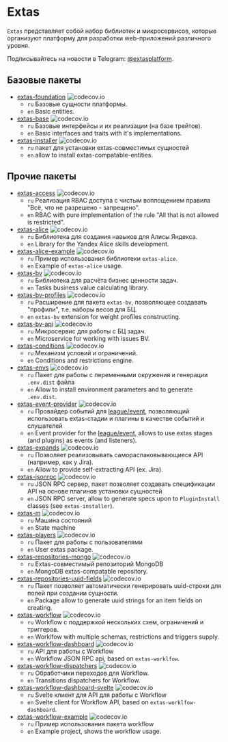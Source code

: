 # Extas

`Extas` представляет собой набор библиотек и микросервисов, которые организуют платформу для разработки web-приложений различного уровня.

Подписывайтесь на новости в Telegram: [@extasplatform](https://t.me/extasplatform "Extas").

## Базовые пакеты

- [extas-foundation](https://github.com/jeyroik/extas-foundation "Базовый пакет") ![codecov.io](https://codecov.io/gh/jeyroik/extas-foundation/coverage.svg?branch=master)
  - `ru` Базовые сущности платформы.
  - `en` Basic entities.
- [extas-base](https://github.com/jeyroik/extas-base "Набор общий интерфейсов и их реализаций") ![codecov.io](https://codecov.io/gh/jeyroik/extas-base/coverage.svg?branch=master)
  - `ru` Базовые интерфейсы и их реализации (на базе трейтов).
  - `en` Basic interfaces and traits with it's implementations.
- [extas-installer](https://github.com/jeyroik/extas-installer "Установка extas-совместимых сущностей") ![codecov.io](https://codecov.io/gh/jeyroik/extas-installer/coverage.svg?branch=master)
  - `ru` пакет для установки extas-совместимых сущностей
  - `en` allow to install extas-compatable-entities.

## Прочие пакеты

- [extas-access](https://github.com/jeyroik/extas-access "RBAC доступ с чистой реализацией правила Всё, что не разрешено - запрещено") ![codecov.io](https://codecov.io/gh/jeyroik/extas-access/coverage.svg?branch=master)
  - `ru` Реализация RBAC доступа с чистым воплощением правила "Всё, что не разрешено - запрещено".
  - `en` RBAC with pure implementation of the rule "All that is not allowed is restricted".
- [extas-alice](https://github.com/jeyroik/extas-alice "Библиотека для создания навыков для Алисы Яндекса") ![codecov.io](https://codecov.io/gh/jeyroik/extas-alice/coverage.svg?branch=master)
  - `ru` Библиотека для создания навыков для Алисы Яндекса.
  - `en` Library for the Yandex Alice skills development.
- [extas-alice-example](https://github.com/jeyroik/extas-alice-example "Пример использования библиотеки для создания навыков для Алисы Яндекса") ![codecov.io](https://codecov.io/gh/jeyroik/extas-alice-example/coverage.svg?branch=master)
  - `ru` Пример использования библиотеки `extas-alice`.
  - `en` Example of `extas-alice` usage.
- [extas-bv](https://github.com/jeyroik/extas-bv "Бизнес ценность задач") ![codecov.io](https://codecov.io/gh/jeyroik/extas-bv/coverage.svg?branch=master)
  - `ru` Библиотека для расчёта бизнес ценности задач.
  - `en` Tasks business value calculating library.
- [extas-bv-profiles](https://github.com/jeyroik/extas-bv-profiles "Профили для бизнес ценности задач") ![codecov.io](https://codecov.io/gh/jeyroik/extas-bv-profiles/coverage.svg?branch=master)
  - `ru` Расширение для пакета `extas-bv`, позволяющее создавать "профили", т.е. наборы весов для БЦ.
  - `en` `extas-bv` extension for weight profiles constructing.
- [extas-bv-api](https://github.com/jeyroik/extas-bv-api "Микросервис для бизнес ценности задач") ![codecov.io](https://codecov.io/gh/jeyroik/extas-bv-api/coverage.svg?branch=master)
  - `ru` Микросервис для работы с БЦ задач.
  - `en` Microservice for working with issues BV.
- [extas-conditions](https://github.com/jeyroik/extas-conditions "Механизм условий и ограничений") ![codecov.io](https://codecov.io/gh/jeyroik/extas-conditions/coverage.svg?branch=master)
  - `ru` Механизм условий и ограничений.
  - `en` Conditions and restrictions engine.
- [extas-envs](https://github.com/jeyroik/extas-envs "Переменные окружения") ![codecov.io](https://codecov.io/gh/jeyroik/extas-envs/coverage.svg?branch=master)
  - `ru` Пакет для работы с переменными окружения и генерации `.env.dist` файла
  - `en` Allow to install environment parameters and to generate `.env.dist`.
- [extas-event-provider](https://github.com/jeyroik/extas-event-provider "Провайдер для league/event") ![codecov.io](https://codecov.io/gh/jeyroik/extas-event-provider/coverage.svg?branch=master)
  - `ru` Провайдер событий для [league/event](https://github.com/thephpleague/event), позволяющий использовать extas-стадии и плагины в качестве событий и слушателей
  - `en` Event provider for the [league/event](https://github.com/thephpleague/event), allows to use extas stages (and plugins) as events (and listeners).
- [extas-expands](https://github.com/jeyroik/extas-expands "Самораспаковывающиеся API") ![codecov.io](https://codecov.io/gh/jeyroik/extas-expands/coverage.svg?branch=master)
  - `ru` Позволяет реализовывать самораспаковывающиеся API (например, как у Jira).
  - `en` Allow to provide self-extracting API (ex. Jira).
- [extas-jsonrpc](https://github.com/jeyroik/extas-jsonrpc "Сервер JSON RPC") ![codecov.io](https://codecov.io/gh/jeyroik/extas-jsonrpc/coverage.svg?branch=master)
  - `ru` JSON RPC сервер, пакет позволяет создавать спецификации API на основе плагинов установки сущностей
  - `en` JSON RPC server, allow to generate specs upon to `PluginInstall` classes (see `extas-installer`).
- [extas-m](https://github.com/jeyroik/extas-m "Машина состояний") ![codecov.io](https://codecov.io/gh/jeyroik/extas-m/coverage.svg?branch=master)
  - `ru` Машина состояний
  - `en` State machine
- [extas-players](https://github.com/jeyroik/extas-players "Управление пользователями") ![codecov.io](https://codecov.io/gh/jeyroik/extas-players/coverage.svg?branch=master)
  - `ru` Пакет для работы с пользователями
  - `en` User extas package.
- [extas-repositories-mongo](https://github.com/jeyroik/extas-repositories-mongo "Реопзиторий для работы с MongoDB") ![codecov.io](https://codecov.io/gh/jeyroik/extas-repositories-mongo/coverage.svg?branch=master)
  - `ru` Extas-совместимый репозиторий MongoDB
  - `en` MongoDB extas-compatable repository.
- [extas-repositories-uuid-fields](https://github.com/jeyroik/extas-repositories-uuid-fields "Uuid для полей сущности") ![codecov.io](https://codecov.io/gh/jeyroik/extas-repositories-uuid-fields/coverage.svg?branch=master)
  - `ru` Пакет позволяет автоматически генерировать uuid-строки для полей при создании сущности.
  - `en` Package allow to generate uuid strings for an item fields on creating.
- [extas-workflow](https://github.com/jeyroik/extas-workflow "Workflow") ![codecov.io](https://codecov.io/gh/jeyroik/extas-workflow/coverage.svg?branch=master)
  - `ru` Workflow с поддержкой нескольких схем, ограничений и триггеров.
  - `en` Worklfow with multiple schemas, restrictions and triggers supply.
- [extas-workflow-dashboard](https://github.com/jeyroik/extas-workflow-dashboard "Микросервис Workflow") ![codecov.io](https://codecov.io/gh/jeyroik/extas-workflow-dashboard/coverage.svg?branch=master)
  - `ru` API для работы с Workflow
  - `en` Workflow JSON RPC api, based on `extas-worklfow`.
- [extas-workflow-dispatchers](https://github.com/jeyroik/extas-workflow-dispatchers "Обработчики переходов для Workflow") ![codecov.io](https://codecov.io/gh/jeyroik/extas-workflow-dispatchers/coverage.svg?branch=master)
  - `ru` Обработчики переходов для Workflow.
  - `en` Transitions dispatchers for Workflow.
- [extas-workflow-dashboard-svelte](https://github.com/jeyroik/extas-workflow-dashboard-svelte "Борд для управления Workflow") ![codecov.io](https://codecov.io/gh/jeyroik/extas-workflow-dashboard-svelte/coverage.svg?branch=master)
  - `ru` Svelte клиент для API для работы с Workflow
  - `en` Svelte client for Workflow API, based on `extas-worklfow-dashboard`.
- [extas-workflow-example](https://github.com/jeyroik/extas-workflow-example "Пример использования библиотеки Workflow") ![codecov.io](https://codecov.io/gh/jeyroik/extas-workflow-example/coverage.svg?branch=master)
  - `ru` Пример использования пакета workflow
  - `en` Example project, shows the workflow usage.
